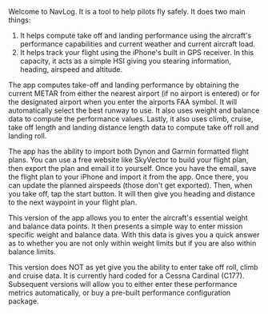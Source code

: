 Welcome to NavLog. It is a tool to help pilots fly safely. It does two main things:
1.  It helps compute take off and landing performance using the aircraft's performance capabilities and current weather and current aircraft load.
2.  It helps track your flight using the iPhone's built in GPS receiver. In this capacity, it acts as a simple HSI giving you stearing information, heading, airspeed and altitude.

The app computes take-off and landing performance by obtaining the current METAR from either the nearest airport (if no airport is entered) or for the designated airport when you enter the airports FAA symbol. It will automatically select the best runway to use. It also uses weight and balance data to compute the performance values. Lastly, it also uses climb, cruise, take off length and landing distance length data to compute take off roll and landing roll. 

The app has the ability to import both Dynon and Garmin formatted flight plans. You can use a free website like SkyVector to build your flight plan, then export the plan and email it to yourself. Once you have the email, save the flight plan to your iPhone and import it from the app. Once there, you can update the planned airspeeds (those don't get exported). Then, when you take off, tap the start button. It will then give you heading and distance to the next waypoint in your flight plan.

This version of the app allows you to enter the aircraft's essential weight and balance data points. It then presents a simple way to enter mission specific weight and balance data. With this data is gives you a quick answer as to whether you are not only within weight limits but if you are also within balance limits.

This version does NOT as yet give you the ability to enter take off roll, climb and cruise data. It is currently hard coded for a Cessna Cardinal (C177). Subsequent versions will allow you to either enter these performance metrics automatically, or buy a pre-built performance configuration package.
